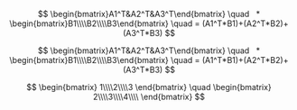 $$
\begin{bmatrix}A1^T&A2^T&A3^T\end{bmatrix}   \quad    * 
\begin{bmatrix}B1\\\\B2\\\\B3\end{bmatrix} \quad = (A1^T*B1)+(A2^T*B2)+(A3^T*B3)
$$


$$
  \begin{bmatrix}A1^T&A2^T&A3^T\end{bmatrix}   \quad    *  \begin{bmatrix}B1\\\\B2\\\\B3\end{bmatrix} \quad = (A1^T*B1)+(A2^T*B2)+(A3^T*B3)
$$

$$
\begin{bmatrix}
1\\\\2\\\\3
\end{bmatrix}
\quad
\begin{bmatrix}
2\\\\3\\\\4\\\\
\end{bmatrix}
$$
